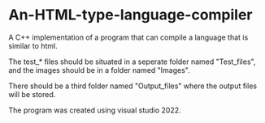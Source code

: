 # An-HTML-type-language-compiler
A C++ implementation of a program that can compile a language that is similar to html.

The test_* files should be situated in a seperate folder named "Test_files", and the images should be in a folder named "Images".

There should be a third folder named "Output_files" where the output files will be stored.

The program was created using visual studio 2022.
